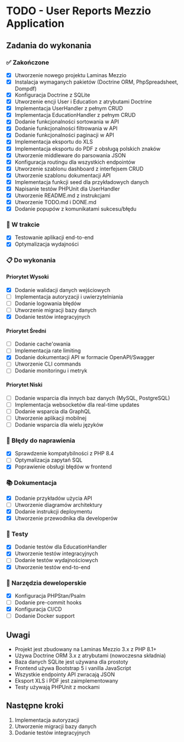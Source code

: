 # TODO - User Reports Mezzio Application

## Zadania do wykonania

### ✅ Zakończone

- [x] Utworzenie nowego projektu Laminas Mezzio
- [x] Instalacja wymaganych pakietów (Doctrine ORM, PhpSpreadsheet, Dompdf)
- [x] Konfiguracja Doctrine z SQLite
- [x] Utworzenie encji User i Education z atrybutami Doctrine
- [x] Implementacja UserHandler z pełnym CRUD
- [x] Implementacja EducationHandler z pełnym CRUD
- [x] Dodanie funkcjonalności sortowania w API
- [x] Dodanie funkcjonalności filtrowania w API
- [x] Dodanie funkcjonalności paginacji w API
- [x] Implementacja eksportu do XLS
- [x] Implementacja eksportu do PDF z obsługą polskich znaków
- [x] Utworzenie middleware do parsowania JSON
- [x] Konfiguracja routingu dla wszystkich endpointów
- [x] Utworzenie szablonu dashboard z interfejsem CRUD
- [x] Utworzenie szablonu dokumentacji API
- [x] Implementacja funkcji seed dla przykładowych danych
- [x] Napisanie testów PHPUnit dla UserHandler
- [x] Utworzenie README.md z instrukcjami
- [x] Utworzenie TODO.md i DONE.md
- [x] Dodanie popupów z komunikatami sukcesu/błędu

### 🔄 W trakcie

- [x] Testowanie aplikacji end-to-end
- [x] Optymalizacja wydajności

### 📋 Do wykonania

#### Priorytet Wysoki
- [x] Dodanie walidacji danych wejściowych
- [ ] Implementacja autoryzacji i uwierzytelniania
- [ ] Dodanie logowania błędów
- [ ] Utworzenie migracji bazy danych
- [x] Dodanie testów integracyjnych

#### Priorytet Średni
- [ ] Dodanie cache'owania
- [ ] Implementacja rate limiting
- [x] Dodanie dokumentacji API w formacie OpenAPI/Swagger
- [ ] Utworzenie CLI commands
- [ ] Dodanie monitoringu i metryk

#### Priorytet Niski
- [ ] Dodanie wsparcia dla innych baz danych (MySQL, PostgreSQL)
- [ ] Implementacja websocketów dla real-time updates
- [ ] Dodanie wsparcia dla GraphQL
- [ ] Utworzenie aplikacji mobilnej
- [ ] Dodanie wsparcia dla wielu języków

### 🐛 Błędy do naprawienia

- [x] Sprawdzenie kompatybilności z PHP 8.4
- [ ] Optymalizacja zapytań SQL
- [x] Poprawienie obsługi błędów w frontend

### 📚 Dokumentacja

- [x] Dodanie przykładów użycia API
- [ ] Utworzenie diagramów architektury
- [x] Dodanie instrukcji deploymentu
- [x] Utworzenie przewodnika dla developerów

### 🧪 Testy

- [x] Dodanie testów dla EducationHandler
- [x] Utworzenie testów integracyjnych
- [ ] Dodanie testów wydajnościowych
- [x] Utworzenie testów end-to-end

### 🔧 Narzędzia deweloperskie

- [x] Konfiguracja PHPStan/Psalm
- [ ] Dodanie pre-commit hooks
- [x] Konfiguracja CI/CD
- [ ] Dodanie Docker support

## Uwagi

- Projekt jest zbudowany na Laminas Mezzio 3.x z PHP 8.1+
- Używa Doctrine ORM 3.x z atrybutami (nowoczesna składnia)
- Baza danych SQLite jest używana dla prostoty
- Frontend używa Bootstrap 5 i vanilla JavaScript
- Wszystkie endpointy API zwracają JSON
- Eksport XLS i PDF jest zaimplementowany
- Testy używają PHPUnit z mockami

## Następne kroki

1. Implementacja autoryzacji
2. Utworzenie migracji bazy danych
3. Dodanie testów integracyjnych 